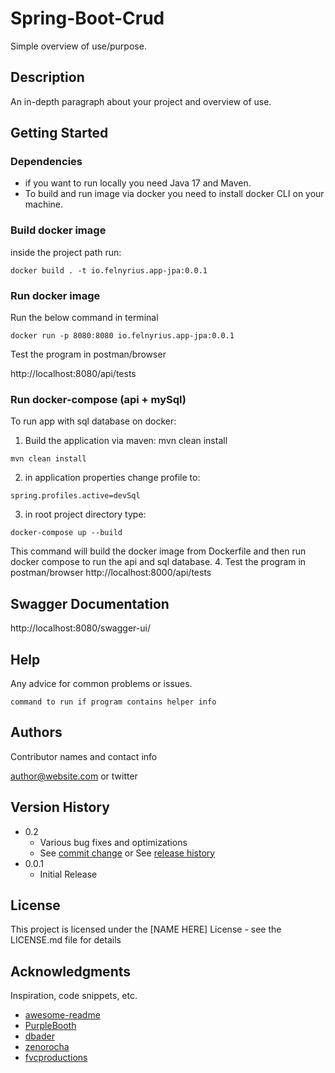 # Spring-Boot-Crud

Simple overview of use/purpose.

## Description

An in-depth paragraph about your project and overview of use.

## Getting Started
### Dependencies
* if you want to run locally you need Java 17 and Maven.
* To build and run image via docker you need to install docker CLI on your machine.

### Build docker image

inside the project path run:
```
docker build . -t io.felnyrius.app-jpa:0.0.1
```

### Run docker image

Run the below command in terminal
```
docker run -p 8080:8080 io.felnyrius.app-jpa:0.0.1
```
Test the program in postman/browser

http://localhost:8080/api/tests

### Run docker-compose (api + mySql)
To run app with sql database on docker:
1. Build the application via maven: mvn clean install
```
mvn clean install
```

2. in application properties change profile to:
```
spring.profiles.active=devSql
```
3. in root project directory type:
```
docker-compose up --build
```
This command will build the docker image from Dockerfile and then run docker compose
to run the api and sql database.
4. Test the program in postman/browser
   http://localhost:8000/api/tests


## Swagger Documentation
http://localhost:8080/swagger-ui/

## Help

Any advice for common problems or issues.
```
command to run if program contains helper info
```

## Authors

Contributor names and contact info

author@website.com or twitter

## Version History

* 0.2
    * Various bug fixes and optimizations
    * See [commit change]() or See [release history]()
* 0.0.1
    * Initial Release

## License

This project is licensed under the [NAME HERE] License - see the LICENSE.md file for details

## Acknowledgments

Inspiration, code snippets, etc.
* [awesome-readme](https://github.com/matiassingers/awesome-readme)
* [PurpleBooth](https://gist.github.com/PurpleBooth/109311bb0361f32d87a2)
* [dbader](https://github.com/dbader/readme-template)
* [zenorocha](https://gist.github.com/zenorocha/4526327)
* [fvcproductions](https://gist.github.com/fvcproductions/1bfc2d4aecb01a834b46)